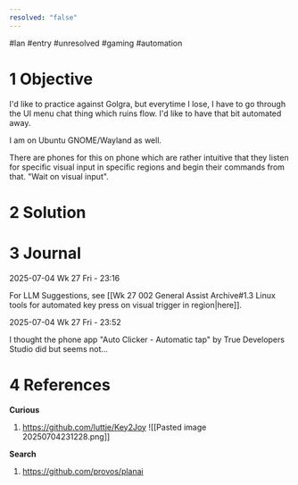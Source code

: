 ```yaml
---
resolved: "false"
---
```

#lan #entry #unresolved #gaming #automation

# 1 Objective

I'd like to practice against Golgra, but everytime I lose, I have to go through the UI menu chat thing which ruins flow. I'd like to have that bit automated away.

I am on Ubuntu GNOME/Wayland as well.

There are phones for this on phone which are rather intuitive that they listen for specific visual input in specific regions and begin their commands from that. "Wait on visual input".


# 2 Solution

# 3 Journal

2025-07-04 Wk 27 Fri - 23:16

For LLM Suggestions, see [[Wk 27 002 General Assist Archive#1.3 Linux tools for automated key press on visual trigger in region|here]].

2025-07-04 Wk 27 Fri - 23:52

I thought the phone app "Auto Clicker - Automatic tap" by True Developers Studio did but seems not...

# 4 References

**Curious**
1. https://github.com/luttje/Key2Joy
![[Pasted image 20250704231228.png]]



**Search**
1. https://github.com/provos/planai